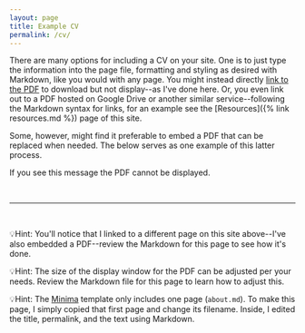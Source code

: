 ```yaml
---
layout: page
title: Example CV
permalink: /cv/
---
```


There are many options for including a CV on your site. One is to just type the information into the page file, formatting and styling as desired with Markdown, like you would with any page. You might instead directly [link to the PDF](/assets/example-cv.pdf) to download but not display--as I've done here. Or, you even link out to a PDF hosted on Google Drive or another similar service--following the Markdown syntax for links, for an example see the [Resources]({% link resources.md %}) page of this site. 

Some, however, might find it preferable to embed a PDF that can be replaced when needed. The below serves as one example of this latter process.

<!--Change the width and height #s below to meet your own style requirements. You might just want to play around with these to see what works for you! Remember, "assets" is the name of the folder I created where my images and PDFs are stored. Update the below your own folder name and pdf name. -->

<object width="750" height="800" data="{{ site.url }}{{ site.baseurl }}/assets/example-cv.pdf" type="application/pdf"><p>If you see this message the PDF cannot be displayed.</p></object>


<br>

*****

<br>

💡Hint: You'll notice that I linked to a different page on this site above--I've also embedded a PDF--review the Markdown for this page to see how it's done. 

💡Hint: The size of the display window for the PDF can be adjusted per your needs. Review the Markdown file for this page to learn how to adjust this.  

💡Hint: The [Minima](https://github.com/jekyll/minima) template only includes one page (`about.md`). To make this page, I simply copied that first page and change its filename. Inside, I edited the title, permalink, and the text using Markdown.

